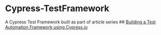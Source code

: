 # Cypress-TestFramework

A Cypress Test Framework built as part of article series ## [Building a Test Automation Framework using Cypress.io](https://kushalbhalaik.xyz/blog/building-a-test-automation-framework-using-cypress-io-part-1/)
